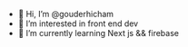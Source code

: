 - 👋 Hi, I’m @gouderhicham
- 👀 I’m interested in front end dev
- 🌱 I’m currently learning Next js && firebase 
